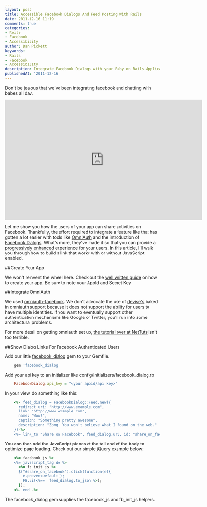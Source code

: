 ```yaml
---
layout: post
title: Accessible Facebook Dialogs And Feed Posting With Rails
date: 2011-12-16 11:19
comments: true
categories:
- Rails
- Facebook
- Accessibility
author: Dan Pickett
keywords:
- Rails
- Facebook
- Accessibility
description: Integrate Facebook Dialogs with your Ruby on Rails Application
publishedAt: '2011-12-16'
---
```


Don't be jealous that we've been integrating facebook and chatting with babes all day.

<iframe width="640" height="390" src="http://www.youtube.com/embed/2bkRGH4sJDE" frameborder="0" allowfullscreen></iframe>

Let me show you how the users of your app can share activities on Facebook. Thankfully, the effort required to integrate a feature like that has gotten a lot easier with tools like [OmniAuth](https://github.com/intridea/omniauth) and the introduction of [Facebook Dialogs](http://developers.facebook.com/docs/reference/dialogs/). What's more, they've made it so that you can provide a [progressively enhanced](http://en.wikipedia.org/wiki/Progressive_enhancement) experience for your users. In this article, I'll walk you through how to build a link that works with or without JavaScript enabled.

<!-- more -->

##Create Your App

We won't reinvent the wheel here. Check out the [well written guide](http://developers.facebook.com/docs/appsonfacebook/tutorial/) on how to create your app. Be sure to note your AppId and Secret Key

##Integrate OmniAuth

We used [omniauth-facebook](https://github.com/mkdynamic/omniauth-facebook). We don't advocate the use of [devise's](https://github.com/plataformatec/devise) baked in omniauth support because it does not support the ability for users to have multiple identities. If you want to eventually support other authentication mechanisms like Google or Twitter, you'll run into some architectural problems.

For more detail on getting omniauth set up, [the tutorial over at NetTuts](http://net.tutsplus.com/tutorials/ruby/how-to-use-omniauth-to-authenticate-your-users/) isn't too terrible.

##Show Dialog Links For Facebook Authenticated Users

Add our little [facebook_dialog](https://github.com/enlightsolutions/facebook_dialog) gem to your Gemfile.

``` ruby
    gem 'facebook_dialog'
```

Add your api key to an initializer like config/initializers/facebook_dialog.rb

``` ruby
    FacebookDialog.api_key = "<your appid/api key>"
```

In your view, do something like this:

``` ruby
    <%- feed_dialog = FacebookDialog::Feed.new({
      redirect_uri: "http://www.example.com",
	  link: "http://www.example.com",
	  name: "Wow!",
      caption: "Something pretty awesome",
      description: "Zomg! You won't believe what I found on the web."
    })-%>
    <%= link_to "Share on Facebook", feed_dialog.url, id: "share_on_facebook" %>
```
You can then add the JavaScript pieces at the tail end of the body to optimize page loading. Check out our simple jQuery example below:

``` ruby
	<%= facebook_js %>
    <%= javascript_tag do %>
      <%= fb_init_js %>
      $("#share_on_facebook").click(function(e){
		e.preventDefault();
        FB.ui(<%==  feed_dialog.to_json %>);
      });
    <%- end -%>
```

The facebook_dialog gem supplies the facebook_js and fb_init_js helpers.